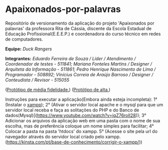 # Apaixonados-por-palavras
Repositório de versionamento da aplicação do projeto 'Apaixonados por palavras' da professora Rita de Cássia, discente da Escola Estadual de Educação Profissional(E.E.E.P.) e coordenadora do curso técnico em redes de computadores.

**Equipe:** _Duck Rangers_

**Integrantes:**
          _Eduardo Ferreira de Souza / Líder / Atendimento / Coordenador de testes - 511841;
          Mariana Fonteles Martins / Designer / Arquiteta da Informação - 511861;
          Pedro Henrique Nascimento de Lima  / Programador - 508892;
          Vinícius Correia de Araújo Barroso / Designer / Conteudista / Revisor - 515055_

([Protótipo de média fidelidade.](https://www.figma.com/file/gqMqPaYhoqdmGo21cLBfRV/P1-adm?node-id=151%3A2))
([Protótipo de alta.](https://www.figma.com/file/EQyQqNzxfSQRGIrJNFXrlH/Prot%C3%B3tipo-de-Alta?node-id=151%3A2))


Instruções para executar a aplicação(Embora ainda esteja incompleta):
  1° (Instalar o [xampp](https://www.apachefriends.org/pt_br/index.html));
  2° (Ativar o servidor local apache e o mysql para que um servidor local receba e faça as solitações do PHP e do Banco de dados(Mysql)](https://www.youtube.com/watch?v=jqZ76rolI28));
  3° Adicionar os arquivos da aplicação web em uma pasta com o nome de sua escolha, mas de preferência coloque um nome simples para facilitar;
  4° Colocar a pasta na pasta 'htdocs' do xampp.
  5° (Acesse o site pela url do navegador através do servidor local criado pelo xampp.(https://kinsta.com/pt/base-de-conhecimento/corrigir-o-xampp/))
  
  
